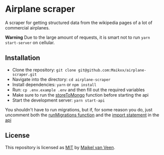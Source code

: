 # Airplane scraper

A scraper for getting structured data from the wikipedia pages of a lot of commercial airplanes.

**Warning**
Due to the large amount of requests, it is smart not to run `yarn start-server` on cellular.

## Installation

* Clone the repository: `git clone git@github.com:Maikxx/airplane-scraper.git`
* Navigate into the directory: `cd airplane-scraper`
* Install dependencies: `yarn` or `npm install`
* Run: `cp .env.example .env` and then fill out the required variables
* Make sure to run the [storeToMongo](./api/db/storeToMongo.ts) function before starting the api
* Start the development server: `yarn start-api`

You shouldn't have to run migrations, but if, for some reason you do, just uncomment both the [runMigrations function](./api/index.ts#L24) and the [import statement](./api/index.ts#L13) in the [api](./api/index.ts)

## License

This repository is licensed as [MIT](LICENSE) by [Maikel van Veen](https://github.com/maikxx).